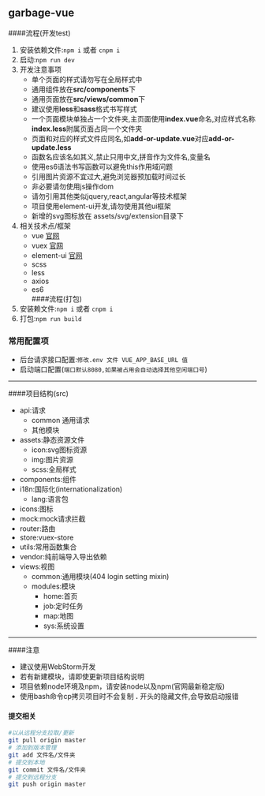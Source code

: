 ## garbage-vue 
####流程(开发test)
1. 安装依赖文件:`npm i` 或者 `cnpm i`
2. 启动:`npm run dev`
3. 开发注意事项
    * 单个页面的样式请勿写在全局样式中
    * 通用组件放在**src/components**下
    * 通用页面放在**src/views/common**下
    * 建议使用**less**和**sass**格式书写样式
    * 一个页面模块单独占一个文件夹,主页面使用**index.vue**命名,对应样式名称**index.less**附属页面占同一个文件夹
    * 页面和对应的样式文件应同名,如**add-or-update.vue**对应**add-or-update.less**
    * 函数名应该名如其义,禁止只用中文,拼音作为文件名,变量名
    * 使用es6语法书写函数可以避免this作用域问题
    * 引用图片资源不宜过大,避免浏览器预加载时间过长
    * 非必要请勿使用js操作dom
    * 请勿引用其他类似jquery,react,angular等技术框架
    * 项目使用element-ui开发,请勿使用其他ui框架
    * 新增的svg图标放在 assets/svg/extension目录下
4. 相关技术点/框架
    * vue [官网]('https://vuejs.org/')
    * vuex [官网]('https://vuex.vuejs.org/')
    * element-ui [官网]('https://element.eleme.io/#/zh-CN')
    * scss
    * less
    * axios
    * es6    
####流程(打包)
1. 安装赖文件:`npm i` 或者 `cnpm i`
2. 打包:`npm run build`
### 常用配置项
* 后台请求接口配置:`修改.env 文件 VUE_APP_BASE_URL 值`
* 启动端口配置(`端口默认8080,如果被占用会自动选择其他空闲端口号`)
  
****
####项目结构(src)
* api:请求
    * common 通用请求
    * 其他模块
* assets:静态资源文件
    * icon:svg图标资源
    * img:图片资源
    * scss:全局样式
* components:组件
* i18n:国际化(internationalization)
   * lang:语言包
* icons:图标
* mock:mock请求拦截
* router:路由
* store:vuex-store
* utils:常用函数集合
* vendor:纯前端导入导出依赖
* views:视图
   * common:通用模块(404 login setting mixin)
   * modules:模块
       * home:首页
       * job:定时任务
       * map:地图
       * sys:系统设置

****
####注意
  * 建议使用WebStorm开发
  * 若有新建模块，请即使更新项目结构说明
  * 项目依赖node环境及npm，请安装node以及npm(官网最新稳定版)
  * 使用bash命令cp拷贝项目时不会复制 **.** 开头的隐藏文件,会导致启动报错
  
#### 提交相关



```bash
#以从远程分支拉取/更新
git pull origin master
# 添加到版本管理
git add 文件名/文件夹
# 提交到本地
git commit 文件名/文件夹
# 提交到远程分支
git push origin master  
```  
    






